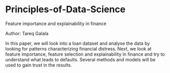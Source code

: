 # Principles-of-Data-Science

Feature importance and explainability in finance

Author: Tareq Galala

In this paper, we will look into a loan dataset and analyse the data by looking for patterns characterizing financial distress. 
Next, we look at feature importance, feature selection and explainability in finance and try to understand what leads to defaults. 
Several methods and models will be used to gain trust in the results.
